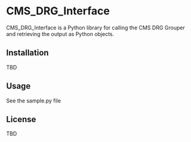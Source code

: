 # CMS_DRG_Interface

CMS_DRG_Interface is a Python library for calling the CMS DRG Grouper and 
retrieving the output as Python objects.

## Installation

TBD

## Usage
See the sample.py file

## License
TBD